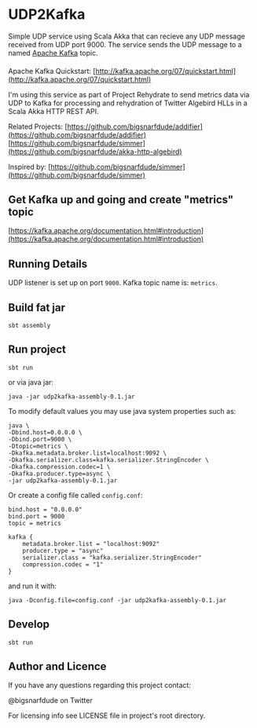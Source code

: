 # UDP2Kafka 

Simple UDP service using Scala Akka that can recieve any UDP message received from UDP port 9000.  The service sends the UDP message to a named [Apache Kafka](http://kafka.apache.org/) topic. 

####
Apache Kafka Quickstart:
[http://kafka.apache.org/07/quickstart.html](http://kafka.apache.org/07/quickstart.html)


I'm using this service as part of Project Rehydrate to send metrics data via UDP to Kafka for processing and rehydration of Twitter Algebird HLLs in a Scala Akka HTTP REST API.

Related Projects:
[https://github.com/bigsnarfdude/addifier](https://github.com/bigsnarfdude/addifier)
[https://github.com/bigsnarfdude/simmer](https://github.com/bigsnarfdude/akka-http-algebird)

Inspired by:
[https://github.com/bigsnarfdude/simmer](https://github.com/bigsnarfdude/simmer)

## Get Kafka up and going and create "metrics" topic
[https://kafka.apache.org/documentation.html#introduction](https://kafka.apache.org/documentation.html#introduction)

## Running Details

UDP listener is set up on port `9000`.
Kafka topic name is: `metrics`.

## Build fat jar

`sbt assembly`


## Run project 

`sbt run`

or via java jar:

`java -jar udp2kafka-assembly-0.1.jar`

To modify default values you may use java system properties such as:

    java \
    -Dbind.host=0.0.0.0 \
    -Dbind.port=9000 \
    -Dtopic=metrics \
    -Dkafka.metadata.broker.list=localhost:9092 \
    -Dkafka.serializer.class=kafka.serializer.StringEncoder \
    -Dkafka.compression.codec=1 \
    -Dkafka.producer.type=async \
    -jar udp2kafka-assembly-0.1.jar
    
Or create a config file called `config.conf`:

    bind.host = "0.0.0.0"
    bind.port = 9000
    topic = metrics

    kafka {
        metadata.broker.list = "localhost:9092"
        producer.type = "async"
        serializer.class = "kafka.serializer.StringEncoder"
        compression.codec = "1"
    }

and run it with:

    java -Dconfig.file=config.conf -jar udp2kafka-assembly-0.1.jar
    

## Develop

`sbt run`
    

## Author and Licence
If you have any questions regarding this project contact:

@bigsnarfdude on Twitter

For licensing info see LICENSE file in project's root directory.
